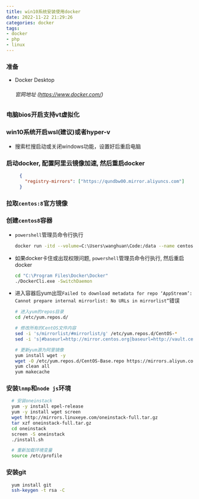 ```yaml
---
title: win10系统安装使用docker
date: 2022-11-22 21:29:26
categories: docker
tags:
- docker
- php
- linux
---
```


### 准备
  
  - Docker Desktop 
     
     ###### 官网地址 (https://www.docker.com/)
  
### 电脑bios开启支持vt虚拟化

### win10系统开启wsl(建议)或者hyper-v

   - 搜索栏搜启动或关闭windows功能，设置好后重启电脑
   
### 启动docker, 配置阿里云镜像加速, 然后重启docker

   ```json
        {
          "registry-mirrors": ["https://qundbw00.mirror.aliyuncs.com"]
        }
   ```

### 拉取`centos:8`官方镜像

### 创建`centos8`容器

  - `powershell`管理员命令行执行
  
    ```bash
    docker run -itd --volume=C:\Users\wanghuan\Code:/data --name centos8 --privileged centos:8 /usr/sbin/init
    ```
    
  - 如果docker卡住或出现权限问题, `powershell`管理员命令行执行, 然后重启docker
  
    ```bash
    cd "C:\Program Files\Docker\Docker"
    ./DockerCli.exe -SwitchDaemon
    ```
    
  - 进入容器后yum出现`Failed to download metadata for repo ‘AppStream’: Cannot prepare internal mirrorlist: No URLs in mirrorlist”`错误
  
    ```bash
    # 进入yum的repos目录
    cd /etc/yum.repos.d/
    
    # 修改所有的CentOS文件内容
    sed -i 's/mirrorlist/#mirrorlist/g' /etc/yum.repos.d/CentOS-*
    sed -i 's|#baseurl=http://mirror.centos.org|baseurl=http://vault.centos.org|g' /etc/yum.repos.d/CentOS-*
    
    # 更新yum源为阿里镜像
    yum install wget -y
    wget -O /etc/yum.repos.d/CentOS-Base.repo https://mirrors.aliyun.com/repo/Centos-vault-8.5.2111.repo
    yum clean all
    yum makecache
    ```  

### 安装`lnmp`和`node js`环境

  ```bash
    # 安装oneinstack
    yum -y install epel-release
    yum -y install wget screen
    wget http://mirrors.linuxeye.com/oneinstack-full.tar.gz
    tar xzf oneinstack-full.tar.gz
    cd oneinstack
    screen -S oneinstack
    ./install.sh

    # 重新加载环境变量
    source /etc/profile
  ```

### 安装git

  ```bash
    yum install git
    ssh-keygen -t rsa -C 
  ```
